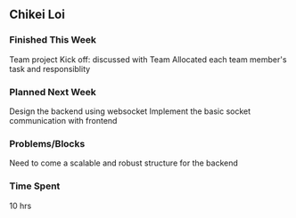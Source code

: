 ## Chikei Loi

### Finished This Week
Team project Kick off: discussed with Team
Allocated each team member's task and responsiblity

### Planned Next Week
Design the backend using websocket
Implement the basic socket communication with frontend

### Problems/Blocks
Need to come a scalable and robust structure for the backend

### Time Spent
10 hrs
